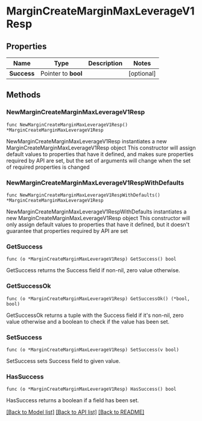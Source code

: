 # MarginCreateMarginMaxLeverageV1Resp

## Properties

Name | Type | Description | Notes
------------ | ------------- | ------------- | -------------
**Success** | Pointer to **bool** |  | [optional] 

## Methods

### NewMarginCreateMarginMaxLeverageV1Resp

`func NewMarginCreateMarginMaxLeverageV1Resp() *MarginCreateMarginMaxLeverageV1Resp`

NewMarginCreateMarginMaxLeverageV1Resp instantiates a new MarginCreateMarginMaxLeverageV1Resp object
This constructor will assign default values to properties that have it defined,
and makes sure properties required by API are set, but the set of arguments
will change when the set of required properties is changed

### NewMarginCreateMarginMaxLeverageV1RespWithDefaults

`func NewMarginCreateMarginMaxLeverageV1RespWithDefaults() *MarginCreateMarginMaxLeverageV1Resp`

NewMarginCreateMarginMaxLeverageV1RespWithDefaults instantiates a new MarginCreateMarginMaxLeverageV1Resp object
This constructor will only assign default values to properties that have it defined,
but it doesn't guarantee that properties required by API are set

### GetSuccess

`func (o *MarginCreateMarginMaxLeverageV1Resp) GetSuccess() bool`

GetSuccess returns the Success field if non-nil, zero value otherwise.

### GetSuccessOk

`func (o *MarginCreateMarginMaxLeverageV1Resp) GetSuccessOk() (*bool, bool)`

GetSuccessOk returns a tuple with the Success field if it's non-nil, zero value otherwise
and a boolean to check if the value has been set.

### SetSuccess

`func (o *MarginCreateMarginMaxLeverageV1Resp) SetSuccess(v bool)`

SetSuccess sets Success field to given value.

### HasSuccess

`func (o *MarginCreateMarginMaxLeverageV1Resp) HasSuccess() bool`

HasSuccess returns a boolean if a field has been set.


[[Back to Model list]](../README.md#documentation-for-models) [[Back to API list]](../README.md#documentation-for-api-endpoints) [[Back to README]](../README.md)


